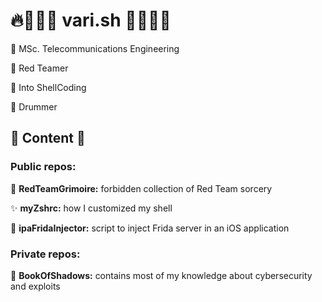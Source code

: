 # 🔥📜🧙‍♂️ vari.sh 🧙‍♂️📜🔥

📖 MSc. Telecommunications Engineering

🔴 Red Teamer

🐚 Into ShellCoding

🥁 Drummer    

## 🔮 Content 🔮
### Public repos:

📜 **RedTeamGrimoire:** forbidden collection of Red Team sorcery

✨ **myZshrc:** how I customized my shell

💉 **ipaFridaInjector:** script to inject Frida server in an iOS application

### Private repos:
📕 **BookOfShadows:** contains most of my knowledge about cybersecurity and exploits

<!--
**vari-sh/vari-sh** is a ✨ _special_ ✨ repository because its `README.md` (this file) appears on your GitHub profile.

Here are some ideas to get you started:

- 🔭 I’m currently working on ...
- 🌱 I’m currently learning ...
- 👯 I’m looking to collaborate on ...
- 🤔 I’m looking for help with ...
- 💬 Ask me about ...
- 📫 How to reach me: ...
- 😄 Pronouns: ...
- ⚡ Fun fact: ...
-->

